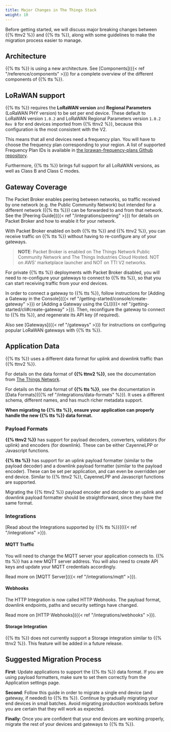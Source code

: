 ```yaml
---
title: Major Changes in The Things Stack
weight: 10
---
```


Before getting started, we will discuss major breaking changes between {{% ttnv2 %}} and {{% tts %}}, along with some guidelines to make the migration process easier to manage.

<!--more-->

## Architecture

{{% tts %}} is using a new architecture. See [Components]({{< ref "/reference/components" >}}) for a complete overview of the different components of {{% tts %}}.

## LoRaWAN support

{{% tts %}} requires the **LoRaWAN version** and **Regional Parameters** (LoRaWAN PHY version) to be set per end device. These default to LoRaWAN version `1.0.2` and LoRaWAN Regional Parameters version `1.0.2 Rev B` for end devices imported from {{% ttnv2 %}}, because this configuration is the most consistent with the V2.

This means that all end devices need a frequency plan. You will have to choose the frequency plan corresponding to your region. A list of supported Frequency Plan IDs is available in [the lorawan-frequency-plans Github repository](https://github.com/TheThingsNetwork/lorawan-frequency-plans/blob/master/frequency-plans.yml).

<!--
TODO: https://github.com/TheThingsNetwork/lorawan-stack/issues/2421
Add reference to docs after that is merged.
-->

Furthermore, {{% tts %}} brings full support for all LoRaWAN versions, as well as Class B and Class C modes.

## Gateway Coverage

The Packet Broker enables peering between networks, so traffic received by one network (e.g. the Public Community Network) but intended for a different network ({{% tts %}}) can be forwarded to and from that network. See the [Peering Guide]({{< ref "/integrations/peering" >}}) for details on Packet Broker and how to enable it for your network.

With Packet Broker enabled on both {{% tts %}} and {{% ttnv2 %}}, you can receive traffic on {{% tts %}} without having to re-configure any of your gateways.

> **NOTE**: Packet Broker is enabled on The Things Network Public Community Network and The Things Industries Cloud Hosted. NOT on AWS' marketplace launcher and NOT on TTI V2 networks.

For private {{% tts %}} deployments with Packet Broker disabled, you will need to re-configure your gateways to connect to {{% tts %}}, so that you can start receiving traffic from your end devices.

In order to connect a gateway to {{% tts %}}, follow instructions for [Adding a Gateway in the Console]({{< ref "/getting-started/console/create-gateway" >}}) or [Adding a Gateway using the CLI]({{< ref "/getting-started/cli#create-gateway" >}}). Then, reconfigure the gateway to connect to {{% tts %}}, and regenerate its API key (if required).

Also see [Gateways]({{< ref "/gateways" >}}) for instructions on configuring popular LoRaWAN gateways with {{% tts %}}.

## Application Data

{{% tts %}} uses a different data format for uplink and downlink traffic than {{% ttnv2 %}}.

For details on the data format of **{{% ttnv2 %}}**, see the documentation from [The Things Network](https://www.thethingsnetwork.org/docs/applications/mqtt/api.html).

For details on the data format of **{{% tts %}}**, see the documentation in [Data Formats]({{% ref "/integrations/data-formats" %}}). It uses a different schema, different names, and has much richer metadata support. 

**When migrating to {{% tts %}}, ensure your application can properly handle the new {{% tts %}} data format.**

### Payload Formats

**{{% ttnv2 %}}** has support for payload decoders, converters, validators (for uplink) and encoders (for downlink). These can be either CayenneLPP or Javascript functions.

**{{% tts %}}** has support for an uplink payload formatter (similar to the payload decoder) and a downlink payload formatter (similar to the payload encoder). These can be set per application, and can even be overridden per end device. Similar to {{% ttnv2 %}}, CayenneLPP and Javascript functions are supported.

Migrating the {{% ttnv2 %}} payload encoder and decoder to an uplink and downlink payload formatter should be straightforward, since they have the same format.

<!--
TODO: https://github.com/TheThingsNetwork/lorawan-stack/issues/598
Add a reference here once Payload Formatters are documented.
-->

### Integrations

[Read about the Integrations supported by {{% tts %}}]({{< ref "/integrations" >}}).

#### MQTT Traffic

You will need to change the MQTT server your application connects to. {{% tts %}} has a new MQTT server address. You will also need to create API keys and update your MQTT credentials accordingly.

Read more on [MQTT Server]({{< ref "/integrations/mqtt" >}}).

#### Webhooks

The HTTP Integration is now called HTTP Webhooks. The payload format, downlink endpoints, paths and security settings have changed.

Read more on [HTTP Webhooks]({{< ref "/integrations/webhooks" >}}).

#### Storage Integration

{{% tts %}} does not currently support a Storage integration similar to {{% ttnv2 %}}. This feature will be added in a future release.

## Suggested Migration Process

**First**: Update applications to support the {{% tts %}} data format. If you are using payload formatters, make sure to set them correctly from the Application settings page.

**Second**: Follow this guide in order to migrate a single end device (and gateway, if needed) to {{% tts %}}. Continue by gradually migrating your end devices in small batches. Avoid migrating production workloads before you are certain that they will work as expected.

**Finally**: Once you are confident that your end devices are working properly, migrate the rest of your devices and gateways to {{% tts %}}.

